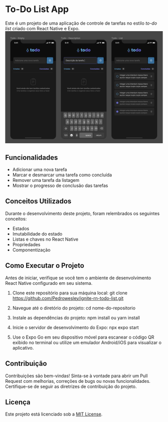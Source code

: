 # To-Do List App

Este é um projeto de uma aplicação de controle de tarefas no estilo *to-do list* criado com React Native e Expo.
![Telas existentes no projeto](assets/capture_screens.png)

## Funcionalidades

- Adicionar uma nova tarefa
- Marcar e desmarcar uma tarefa como concluída
- Remover uma tarefa da listagem
- Mostrar o progresso de conclusão das tarefas

## Conceitos Utilizados

Durante o desenvolvimento deste projeto, foram relembrados os seguintes conceitos:

- Estados
- Imutabilidade do estado
- Listas e chaves no React Native
- Propriedades
- Componentização

## Como Executar o Projeto

Antes de iniciar, verifique se você tem o ambiente de desenvolvimento React Native configurado em seu sistema.

1. Clone este repositório para sua máquina local:
git clone https://github.com/Pedrowesley/ignite-rn-todo-list.git


2. Navegue até o diretório do projeto:
cd nome-do-repositorio


3. Instale as dependências do projeto:
npm install ou yarn install


4. Inicie o servidor de desenvolvimento do Expo:
npx expo start


5. Use o Expo Go em seu dispositivo móvel para escanear o código QR exibido no terminal ou utilize um emulador Android/iOS para visualizar o aplicativo.

## Contribuição

Contribuições são bem-vindas! Sinta-se à vontade para abrir um Pull Request com melhorias, correções de bugs ou novas funcionalidades. Certifique-se de seguir as diretrizes de contribuição do projeto.

## Licença

Este projeto está licenciado sob a [MIT License](https://opensource.org/licenses/MIT).
